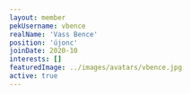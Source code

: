 ```yaml
---
layout: member
pekUsername: vbence
realName: 'Vass Bence'
position: 'újonc'
joinDate: 2020-10
interests: []
featuredImage: ../images/avatars/vbence.jpg
active: true
---
```

